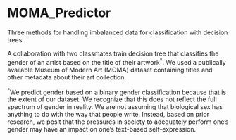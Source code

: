 # MOMA_Predictor
Three methods for handling imbalanced data for classification with decision trees. 

A collaboration with two classmates train decision tree that classifies the gender of an artist based on the title of their artwork<sup>*</sup>. We used a publically available Museum of Modern Art (MOMA) dataset containing titles and other metadata about their art collection. 







<sup>*</sup>We predict gender based on a binary gender classification because that is the extent of our dataset. We recognize that this does not reflect the full spectrum of gender in reality. We are not assuming that biological sex has anything to do with the way that people write. Instead, based on prior research, we posit that the pressures in society to adequately perform one’s gender may have an impact on one’s text-based self-expression.
